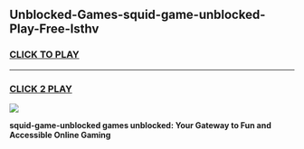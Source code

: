 
## Unblocked-Games-squid-game-unblocked-Play-Free-lsthv
<h3>
<a href="https://premium76.site?title=squid-game-unblocked&ref=20M">CLICK TO PLAY</a></h3>
<hr>

<h3>
<a href="https://premium76.site?title=squid-game-unblocked&ref=20M">CLICK 2 PLAY</a>
  
</h3>

<a href="https://premium76.site?title=squid-game-unblocked&ref=19M"><img src="https://clearcache.store/games.png"></a>


**squid-game-unblocked games unblocked: Your Gateway to Fun and Accessible Online Gaming**
